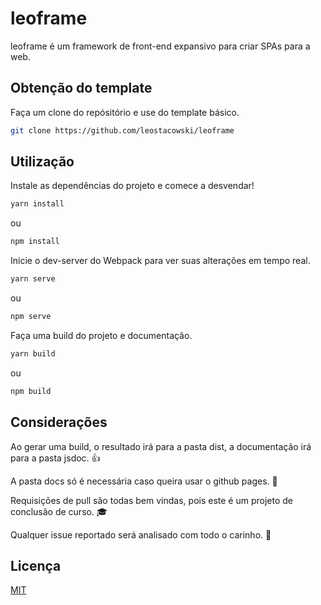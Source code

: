 # leoframe

leoframe é um framework de front-end expansivo para criar SPAs para a web.

## Obtenção do template

Faça um clone do repósitório e use do template básico.

```bash
git clone https://github.com/leostacowski/leoframe
```

## Utilização

Instale as dependências do projeto e comece a desvendar!

```bash
yarn install
```

ou

```bash
npm install
```

Inicie o dev-server do Webpack para ver suas alterações em tempo real.

```bash
yarn serve
```

ou

```bash
npm serve
```

Faça uma build do projeto e documentação.

```bash
yarn build
```

ou

```bash
npm build
```

## Considerações

Ao gerar uma build, o resultado irá para a pasta dist, a documentação irá para a pasta jsdoc. 👍

A pasta docs só é necessária caso queira usar o github pages. 📓

Requisições de pull são todas bem vindas, pois este é um projeto de conclusão de curso. 🎓

Qualquer issue reportado será analisado com todo o carinho. 🧐

## Licença

[MIT](https://choosealicense.com/licenses/mit/)
